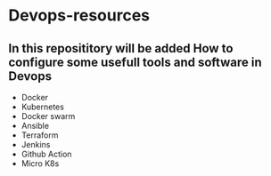 # Devops-resources

## In this reposititory will be added How to configure some usefull tools and software in **Devops**

- Docker
- Kubernetes
- Docker swarm
- Ansible
- Terraform
- Jenkins
- Github Action
- Micro K8s
